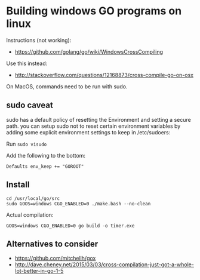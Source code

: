 Building windows GO programs on linux
=====================================

Instructions (not working):
* https://github.com/golang/go/wiki/WindowsCrossCompiling

Use this instead:
* http://stackoverflow.com/questions/12168873/cross-compile-go-on-osx

On MacOS, commands need to be run with sudo.


sudo caveat
-----------
sudo has a default policy of resetting the Environment and
setting a secure path. you can setup sudo not to reset certain
environment variables by adding some explicit environment
settings to keep in /etc/sudoers:

Run `sudo visudo`

Add the following to the bottom:

`Defaults env_keep += "GOROOT"`


Install
-------
~~~
cd /usr/local/go/src
sudo GOOS=windows CGO_ENABLED=0 ./make.bash --no-clean
~~~

Actual compilation:
~~~
GOOS=windows CGO_ENABLED=0 go build -o timer.exe
~~~


Alternatives to consider
------------------------
* https://github.com/mitchellh/gox
* http://dave.cheney.net/2015/03/03/cross-compilation-just-got-a-whole-lot-better-in-go-1-5

